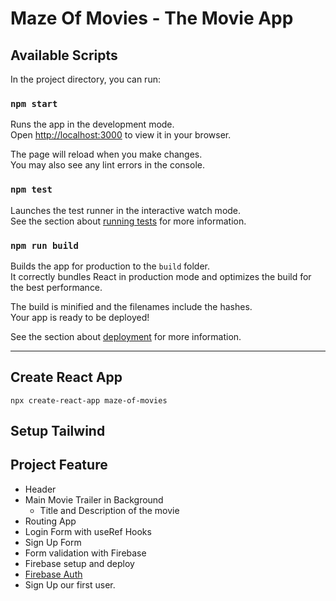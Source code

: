# Maze Of Movies - The Movie App

## Available Scripts

In the project directory, you can run:

### `npm start`

Runs the app in the development mode.\
Open [http://localhost:3000](http://localhost:3000) to view it in your browser.

The page will reload when you make changes.\
You may also see any lint errors in the console.

### `npm test`

Launches the test runner in the interactive watch mode.\
See the section about [running tests](https://facebook.github.io/create-react-app/docs/running-tests) for more information.

### `npm run build`

Builds the app for production to the `build` folder.\
It correctly bundles React in production mode and optimizes the build for the best performance.

The build is minified and the filenames include the hashes.\
Your app is ready to be deployed!

See the section about [deployment](https://facebook.github.io/create-react-app/docs/deployment) for more information.

-----------------------------------------------------------------
## Create React App

```
npx create-react-app maze-of-movies
```
## Setup Tailwind

## Project Feature 
- Header
- Main Movie Trailer in Background
    - Title and Description of the movie
- Routing App
- Login Form with useRef Hooks
- Sign Up Form
- Form validation with Firebase
- Firebase setup and deploy
- [Firebase Auth ](https://firebase.google.com/docs/auth/web/)
- Sign Up our first user.